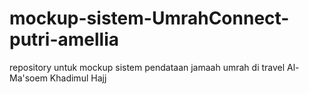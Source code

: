 # mockup-sistem-UmrahConnect-putri-amellia
repository untuk mockup sistem pendataan jamaah umrah di travel Al-Ma'soem Khadimul Hajj
